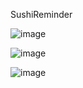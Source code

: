 SushiReminder

![image](https://github.com/user-attachments/assets/656928d5-d305-4d20-b1bd-40f9d95f84d7)

![image](https://github.com/user-attachments/assets/bb369bad-3277-4c8f-9a91-225502902e27)

![image](https://github.com/user-attachments/assets/348e00b3-54c8-4d94-b1f0-5ab2377d0ee3)
